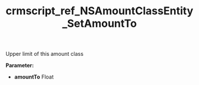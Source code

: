 ﻿---
title: crmscript_ref_NSAmountClassEntity_SetAmountTo
description: NSAmountClassEntity.SetAmountTo(Float amountTo)
intellisense: NSAmountClassEntity.SetAmountTo
keywords: NSAmountClassEntity, GetAmountTo
so.topic: reference
---

Upper limit of this amount class

**Parameter:** 
 - **amountTo** Float

